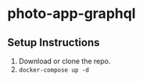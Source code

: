 # photo-app-graphql

## Setup Instructions

1. Download or clone the repo.
2. `docker-compose up -d`
